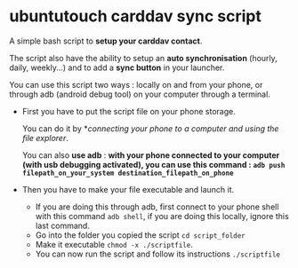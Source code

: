 # ubuntutouch carddav sync script

A simple bash script to **setup your carddav contact**.

The script also have the ability to setup an **auto synchronisation** (hourly, daily, weekly...) and to add a **sync button** in your launcher.

You can use this script two ways : locally on and from your phone, or through adb (android debug tool) on your computer through a terminal.

- First you have to put the script file on your phone storage. 

    You can do it by **connecting your phone to a computer and using the file explorer*.
    
    You can also **use adb** : **with your phone connected to your computer (with usb debugging activated), you can use this command : `adb push filepath_on_your_system destination_filepath_on_phone`**
- Then you have to make your file executable and launch it. 
    - If you are doing this through adb, first connect to your phone shell with this command `adb shell`, if you are doing this locally, ignore this last command.
    - Go into the folder you copied the script `cd script_folder` 
    - Make it executable `chmod -x ./scriptfile`.
    - You can now run the script and follow its instructions `./scriptfile` 
